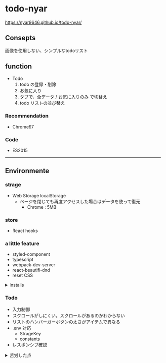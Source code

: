 # todo-nyar
https://nyar9646.github.io/todo-nyar/

## Consepts
画像を使用しない、シンプルなtodoリスト

## function
- Todo
  1. todo の登録・削除
  2. お気に入り
  3. タブで、全データ / お気に入りのみ で切替え
  3. todo リストの並び替え

### Recommendation
- Chrome97

### Code
- ES2015

<!-- ### Way made
1年勉強した内容を盛り込みたかった -->

---

## Environmente
### strage
- Web Storage localStorage
  - ページを閉じても再度アクセスした場合はデータを使って復元
    - Chrome : 5MB

### store
- React hooks

### a little feature
- styled-component
- typescript
- webpack-dev-server
- react-beautifl-dnd
- reset CSS

<details>
<summary>installs</summary>
- $ npx create-react-app todo-nyar
- $ yarn add webpack webpack-cli
- $ yarn add typescript
- $ yarn add ts-loader @types/react @types/react-dom
- $ yarn add webpack-dev-server
- $ yarn add nanoid
- $ yarn add styled-components @material-ui/core
- $ yarn add array-move react-beautiful-dnd @types/react-beautiful-dnd
- $ yarn add react-tabs
</details>

### Todo
- 入力制御
- スクロールがしにくい。スクロールがあるのかわからない
- リストのハンバーガーボタンの太さがアイテムで異なる
- .env 対応
  - StrageKey
  - constants
- レスポンシブ確認

<details>
<summary>苦労した点</summary>
- リストドラッグの機能を、当初は react-draggable-dnd を使用しようとしたが、うまくいかず、調整に時間がかかりました。
</details>
